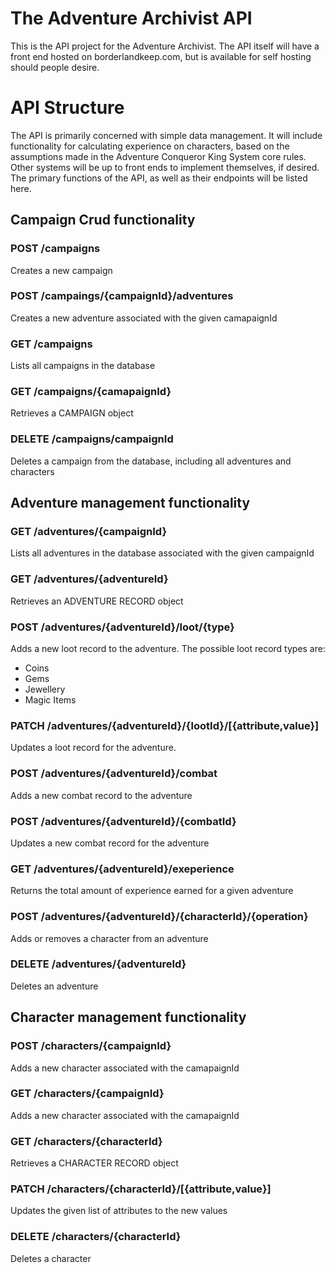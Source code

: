# The Adventure Archivist API
This is the API project for the Adventure Archivist. The API itself will have a front end hosted on borderlandkeep.com, but is available for self hosting should people desire. 

# API Structure
The API is primarily concerned with simple data management. It will include functionality for calculating experience on characters, based on the assumptions made in the Adventure Conqueror King System core rules. Other systems will be up to front ends to implement themselves, if desired. The primary functions of the API, as well as their endpoints will be listed here. 

## Campaign Crud functionality
### POST /campaigns
Creates a new campaign
### POST /campaings/{campaignId}/adventures
Creates a new adventure associated with the given camapaignId
### GET /campaigns
Lists all campaigns in the database 
### GET /campaigns/{camapaignId}
Retrieves a CAMPAIGN object
### DELETE /campaigns/campaignId
Deletes a campaign from the database, including all adventures and characters

## Adventure management functionality

### GET /adventures/{campaignId}
Lists all adventures in the database associated with the given campaignId 
### GET /adventures/{adventureId}
Retrieves an ADVENTURE RECORD object
### POST /adventures/{adventureId}/loot/{type}
Adds a new loot record to the adventure. The possible loot record types are:
- Coins
- Gems
- Jewellery
- Magic Items
### PATCH /adventures/{adventureId}/{lootId}/[{attribute,value}]
Updates a loot record for the adventure.
### POST /adventures/{adventureId}/combat
Adds a new combat record to the adventure
### POST /adventures/{adventureId}/{combatId}
Updates a new combat record for the adventure
### GET /adventures/{adventureId}/exeperience
Returns the total amount of experience earned for a given adventure
### POST /adventures/{adventureId}/{characterId}/{operation}
Adds or removes a character from an adventure
### DELETE /adventures/{adventureId}
Deletes an adventure

## Character management functionality
### POST /characters/{campaignId}
Adds a new character associated with the camapaignId
### GET /characters/{campaignId}
Adds a new character associated with the camapaignId
### GET /characters/{characterId}
Retrieves a CHARACTER RECORD object
### PATCH /characters/{characterId}/[{attribute,value}]
Updates the given list of attributes to the new values
### DELETE /characters/{characterId}
Deletes a character

